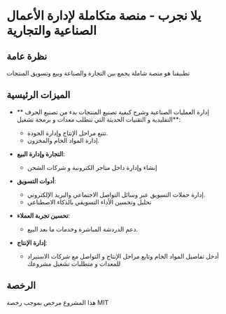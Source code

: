 # يلا نجرب - منصة متكاملة لإدارة الأعمال الصناعية والتجارية

## نظرة عامة
تطبيقنا هو منصة شاملة يجمع بين التجارة والصناعة وبيع وتسويق المنتجات

## الميزات الرئيسية
- ** إدارة العمليات الصناعية وشرح كيفية تصنيع المنتجات بدء من تصنيع الحرف التقليدية و التقنيات الحديثة التي تتطلب معدات و برمجة تشغيل**: 
  - تتبع مراحل الإنتاج وإدارة الجودة.
  - إدارة المواد الخام والمخزون.

- **التجارة وإدارة البيع**: 
  - إنشاء وإدارة داخل متاجر الكترونية و شركات الشحن

- **أدوات التسويق**: 
  - إدارة حملات التسويق عبر وسائل التواصل الاجتماعي والبريد الإلكتروني.
  - تحليل وتحسين الأداء التسويقي بالذكاء الاصطناعي
- **تحسين تجربة العملاء**:
  - دعم الدردشة المباشرة وخدمات ما بعد البيع.
  
- **إدارة الإنتاج**: 
   - أدخل تفاصيل المواد الخام وتابع مراحل الإنتاج و التواصل مع شركات الاستيراد للمعدات و متطلبات تشغيل مشروعك

## الرخصة
هذا المشروع مرخص بموجب رخصة MIT
